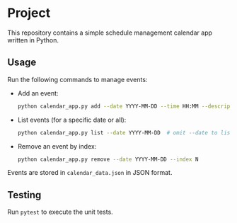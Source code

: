# Project

This repository contains a simple schedule management calendar app written in Python.

## Usage

Run the following commands to manage events:

- Add an event:
  ```bash
  python calendar_app.py add --date YYYY-MM-DD --time HH:MM --description "Event description"
  ```
- List events (for a specific date or all):
  ```bash
  python calendar_app.py list --date YYYY-MM-DD  # omit --date to list all
  ```
- Remove an event by index:
  ```bash
  python calendar_app.py remove --date YYYY-MM-DD --index N
  ```

Events are stored in `calendar_data.json` in JSON format.

## Testing

Run `pytest` to execute the unit tests.

